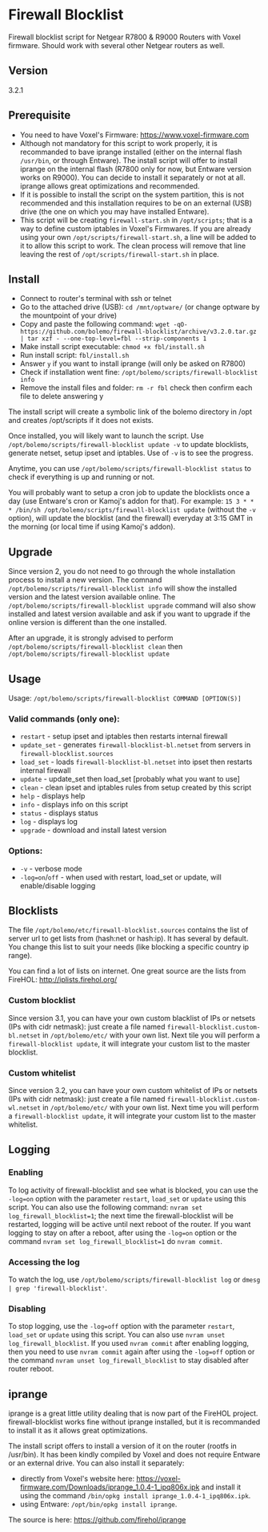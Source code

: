 # Firewall Blocklist
Firewall blocklist script for Netgear R7800 & R9000 Routers with Voxel firmware.
Should work with several other Netgear routers as well.

## Version
3.2.1

## Prerequisite
* You need to have Voxel's Firmware: https://www.voxel-firmware.com
* Although not mandatory for this script to work properly, it is recommanded to bave iprange installed (either on the internal flash `/usr/bin`, or through Entware). The install script will offer to install iprange on the internal flash (R7800 only for now, but Entware version works on R9000). You can decide to install it separately or not at all. iprange allows great optimizations and recommended.
* If it is possible to install the script on the system partition, this is not recommended and this installation requires to be on an external (USB) drive (the one on which you may have installed Entware).
* This script will be creating `firewall-start.sh` in `/opt/scripts`; that is a way to define custom iptables in Voxel's Firmwares. If you are already using your own `/opt/scripts/firewall-start.sh`, a line will be added to it to allow this script to work. The clean process will remove that line leaving the rest of `/opt/scripts/firewall-start.sh` in place.

## Install
* Connect to router's terminal with ssh or telnet
* Go to the attached drive (USB): `cd /mnt/optware/` (or change optware by the mountpoint of your drive)
* Copy and paste the following command: `wget -qO- https://github.com/bolemo/firewall-blocklist/archive/v3.2.0.tar.gz | tar xzf - --one-top-level=fbl --strip-components 1`
* Make install script executable: `chmod +x fbl/install.sh`
* Run install script: `fbl/install.sh`
* Answer `y` if you want to install iprange (will only be asked on R7800)
* Check if installation went fine: `/opt/bolemo/scripts/firewall-blocklist info`
* Remove the install files and folder: `rm -r fbl` check then confirm each file to delete answering y

The install script will create a symbolic link of the bolemo directory in /opt and creates /opt/scripts if it does not exists.

Once installed, you will likely want to launch the script.
Use `/opt/bolemo/scripts/firewall-blocklist update -v` to update blocklists, generate netset, setup ipset and iptables. Use of `-v` is to see the progress.

Anytime, you can use `/opt/bolemo/scripts/firewall-blocklist status` to check if everything is up and running or not.

You will probably want to setup a cron job to update the blocklists once a day (use Entware's cron or Kamoj's addon for that). For example: `15 3 * * * /bin/sh /opt/bolemo/scripts/firewall-blocklist update` (without the `-v` option), will update the blocklist (and the firewall) everyday at 3:15 GMT in the morning (or local time if using Kamoj's addon).

## Upgrade
Since version 2, you do not need to go through the whole installation process to install a new version.
The comnand `/opt/bolemo/scripts/firewall-blocklist info` will show the installed version and the latest version available online.
The `/opt/bolemo/scripts/firewall-blocklist upgrade` command will also show installed and latest version available and ask if you want to upgrade if the online version is different than the one installed.

After an upgrade, it is strongly advised to perform `/opt/bolemo/scripts/firewall-blocklist clean` then `/opt/bolemo/scripts/firewall-blocklist update`

## Usage
Usage: `/opt/bolemo/scripts/firewall-blocklist COMMAND [OPTION(S)]`

### Valid commands (only one):
* `restart` - setup ipset and iptables then restarts internal firewall
* `update_set` - generates `firewall-blocklist-bl.netset` from servers in `firewall-blocklist.sources`
* `load_set` - loads `firewall-blocklist-bl.netset` into ipset then restarts internal firewall
* `update` - update_set then load_set [probably what you want to use]
* `clean` - clean ipset and iptables rules from setup created by this script
* `help` - displays help
* `info` - displays info on this script
* `status` - displays status
* `log` - displays log
* `upgrade` - download and install latest version

### Options:
* `-v` - verbose mode
* `-log=on`/`off` - when used with restart, load_set or update, will enable/disable logging

## Blocklists
The file `/opt/bolemo/etc/firewall-blocklist.sources` contains the list of server url to get lists from (hash:net or hash:ip). It has several by default. You change this list to suit your needs (like blocking a specific country ip range).

You can find a lot of lists on internet. One great source are the lists from FireHOL: http://iplists.firehol.org/

### Custom blocklist
Since version 3.1, you can have your own custom blacklist of IPs or netsets (IPs with cidr netmask): just create a file named `firewall-blocklist.custom-bl.netset` in `/opt/bolemo/etc/` with your own list. Next tile you will perform a `firewall-blocklist update`, it will integrate your custom list to the master blocklist.

### Custom whitelist
Since version 3.2, you can have your own custom whitelist of IPs or netsets (IPs with cidr netmask): just create a file named `firewall-blocklist.custom-wl.netset` in `/opt/bolemo/etc/` with your own list. Next time you will perform a `firewall-blocklist update`, it will integrate your custom list to the master whitelist.

## Logging
### Enabling
To log activity of firewall-blocklist and see what is blocked, you can use the `-log=on` option with the parameter `restart`, `load_set` or `update` using this script.
You can also use the following command: `nvram set log_firewall_blocklist=1`; the next time the firewall-blocklist will be restarted, logging will be active until next reboot of the router.
If you want logging to stay on after a reboot, after using the `-log=on` option or the command `nvram set log_firewall_blocklist=1` do `nvram commit`.

### Accessing the log
To watch the log, use `/opt/bolemo/scripts/firewall-blocklist log` or `dmesg | grep 'firewall-blocklist'`.

### Disabling
To stop logging, use the `-log=off` option with the parameter `restart`, `load_set` or `update` using this script.
You can also use `nvram unset log_firewall_blocklist`.
If you used `nvram commit` after enabling logging, then you need to use `nvram commit` again after using the `-log=off` option or the command `nvram unset log_firewall_blocklist` to stay disabled after router reboot.

## iprange
iprange is a great little utility dealing that is now part of the FireHOL project.
firewall-blocklist works fine without iprange installed, but it is recommanded to install it as it allows great optimizations.

The install script offers to install a version of it on the router (rootfs in /usr/bin). It has been kindly compiled by Voxel and does not require Entware or an external drive.
You can also install it separately:
* directly from Voxel's website here: https://voxel-firmware.com/Downloads/iprange_1.0.4-1_ipq806x.ipk and install it using the command `/bin/opkg install iprange_1.0.4-1_ipq806x.ipk`.
* using Entware: `/opt/bin/opkg install iprange`.

The source is here: https://github.com/firehol/iprange
